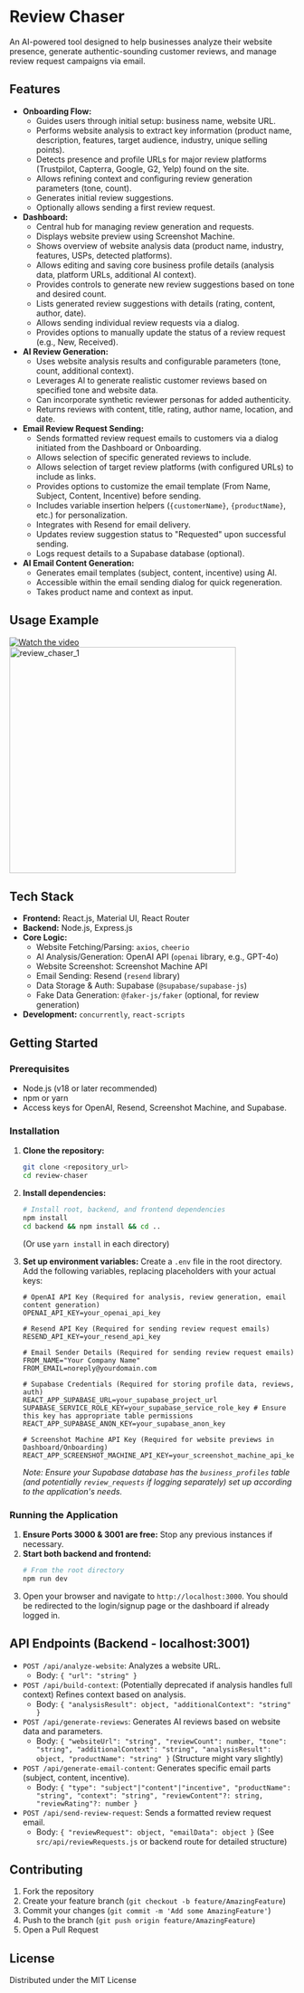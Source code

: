 # Review Chaser

An AI-powered tool designed to help businesses analyze their website presence, generate authentic-sounding customer reviews, and manage review request campaigns via email.

## Features

-   **Onboarding Flow:**
    -   Guides users through initial setup: business name, website URL.
    -   Performs website analysis to extract key information (product name, description, features, target audience, industry, unique selling points).
    -   Detects presence and profile URLs for major review platforms (Trustpilot, Capterra, Google, G2, Yelp) found on the site.
    -   Allows refining context and configuring review generation parameters (tone, count).
    -   Generates initial review suggestions.
    -   Optionally allows sending a first review request.
-   **Dashboard:**
    -   Central hub for managing review generation and requests.
    -   Displays website preview using Screenshot Machine.
    -   Shows overview of website analysis data (product name, industry, features, USPs, detected platforms).
    -   Allows editing and saving core business profile details (analysis data, platform URLs, additional AI context).
    -   Provides controls to generate new review suggestions based on tone and desired count.
    -   Lists generated review suggestions with details (rating, content, author, date).
    -   Allows sending individual review requests via a dialog.
    -   Provides options to manually update the status of a review request (e.g., New, Received).
-   **AI Review Generation:**
    -   Uses website analysis results and configurable parameters (tone, count, additional context).
    -   Leverages AI to generate realistic customer reviews based on specified tone and website data.
    -   Can incorporate synthetic reviewer personas for added authenticity.
    -   Returns reviews with content, title, rating, author name, location, and date.
-   **Email Review Request Sending:**
    -   Sends formatted review request emails to customers via a dialog initiated from the Dashboard or Onboarding.
    -   Allows selection of specific generated reviews to include.
    -   Allows selection of target review platforms (with configured URLs) to include as links.
    -   Provides options to customize the email template (From Name, Subject, Content, Incentive) before sending.
    -   Includes variable insertion helpers (`{customerName}`, `{productName}`, etc.) for personalization.
    -   Integrates with Resend for email delivery.
    -   Updates review suggestion status to "Requested" upon successful sending.
    -   Logs request details to a Supabase database (optional).
-   **AI Email Content Generation:**
    -   Generates email templates (subject, content, incentive) using AI.
    -   Accessible within the email sending dialog for quick regeneration.
    -   Takes product name and context as input.

## Usage Example
[![Watch the video](https://github.com/user-attachments/assets/e1cd09df-29a9-41ab-bd8f-f3c4f106a1be)](https://www.loom.com/share/a6015c4e552a453c864f81fefcfbfb92?sid=b855227a-3586-465e-952a-1d469b2f7541)
<img width="400" alt="review_chaser_1" src="https://github.com/user-attachments/assets/4b5a732e-3250-4905-b205-7d6347346c49" />

## Tech Stack

-   **Frontend:** React.js, Material UI, React Router
-   **Backend:** Node.js, Express.js
-   **Core Logic:**
    -   Website Fetching/Parsing: `axios`, `cheerio`
    -   AI Analysis/Generation: OpenAI API (`openai` library, e.g., GPT-4o)
    -   Website Screenshot: Screenshot Machine API
    -   Email Sending: Resend (`resend` library)
    -   Data Storage & Auth: Supabase (`@supabase/supabase-js`)
    -   Fake Data Generation: `@faker-js/faker` (optional, for review generation)
-   **Development:** `concurrently`, `react-scripts`

## Getting Started

### Prerequisites

-   Node.js (v18 or later recommended)
-   npm or yarn
-   Access keys for OpenAI, Resend, Screenshot Machine, and Supabase.

### Installation

1.  **Clone the repository:**
    ```bash
    git clone <repository_url>
    cd review-chaser
    ```

2.  **Install dependencies:**
    ```bash
    # Install root, backend, and frontend dependencies
    npm install
    cd backend && npm install && cd ..
    ```
    (Or use `yarn install` in each directory)

3.  **Set up environment variables:**
    Create a `.env` file in the root directory. Add the following variables, replacing placeholders with your actual keys:
    ```env
    # OpenAI API Key (Required for analysis, review generation, email content generation)
    OPENAI_API_KEY=your_openai_api_key

    # Resend API Key (Required for sending review request emails)
    RESEND_API_KEY=your_resend_api_key

    # Email Sender Details (Required for sending review request emails)
    FROM_NAME="Your Company Name"
    FROM_EMAIL=noreply@yourdomain.com

    # Supabase Credentials (Required for storing profile data, reviews, auth)
    REACT_APP_SUPABASE_URL=your_supabase_project_url
    SUPABASE_SERVICE_ROLE_KEY=your_supabase_service_role_key # Ensure this key has appropriate table permissions
    REACT_APP_SUPABASE_ANON_KEY=your_supabase_anon_key

    # Screenshot Machine API Key (Required for website previews in Dashboard/Onboarding)
    REACT_APP_SCREENSHOT_MACHINE_API_KEY=your_screenshot_machine_api_key
    ```
    *Note: Ensure your Supabase database has the `business_profiles` table (and potentially `review_requests` if logging separately) set up according to the application's needs.*

### Running the Application

1.  **Ensure Ports 3000 & 3001 are free:** Stop any previous instances if necessary.
2.  **Start both backend and frontend:**
    ```bash
    # From the root directory
    npm run dev
    ```
3.  Open your browser and navigate to `http://localhost:3000`. You should be redirected to the login/signup page or the dashboard if already logged in.

## API Endpoints (Backend - localhost:3001)

-   `POST /api/analyze-website`: Analyzes a website URL.
    -   Body: `{ "url": "string" }`
-   `POST /api/build-context`: (Potentially deprecated if analysis handles full context) Refines context based on analysis.
    -   Body: `{ "analysisResult": object, "additionalContext": "string" }`
-   `POST /api/generate-reviews`: Generates AI reviews based on website data and parameters.
    -   Body: `{ "websiteUrl": "string", "reviewCount": number, "tone": "string", "additionalContext": "string", "analysisResult": object, "productName": "string" }` (Structure might vary slightly)
-   `POST /api/generate-email-content`: Generates specific email parts (subject, content, incentive).
    -   Body: `{ "type": "subject"|"content"|"incentive", "productName": "string", "context": "string", "reviewContent"?: string, "reviewRating"?: number }`
-   `POST /api/send-review-request`: Sends a formatted review request email.
    -   Body: `{ "reviewRequest": object, "emailData": object }` (See `src/api/reviewRequests.js` or backend route for detailed structure)

## Contributing

1.  Fork the repository
2.  Create your feature branch (`git checkout -b feature/AmazingFeature`)
3.  Commit your changes (`git commit -m 'Add some AmazingFeature'`)
4.  Push to the branch (`git push origin feature/AmazingFeature`)
5.  Open a Pull Request

## License

Distributed under the MIT License

